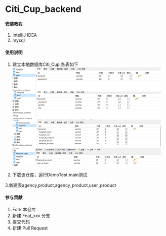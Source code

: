 # Citi_Cup_backend


#### 安装教程

1.  IntelliJ IDEA
2.  mysql


#### 使用说明

1.  建立本地数据库Citi_Cup,各表如下
![user](pix/table_user.png)
![info](pix/table_info.png)
![hospital](pix/table_hospital.png)
![financial_user](pix/table_financial_user.png)

2.  下载该仓库，运行DemoTest.main测试

3.新建表agency,product,agency_product,user_product

#### 参与贡献

1.  Fork 本仓库
2.  新建 Feat_xxx 分支
3.  提交代码
4.  新建 Pull Request



